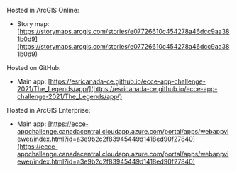 Hosted in ArcGIS Online:

- Story map: [https://storymaps.arcgis.com/stories/e07726610c454278a46dcc9aa381b0d9](https://storymaps.arcgis.com/stories/e07726610c454278a46dcc9aa381b0d9)

Hosted on GitHub:

- Main app: [https://esricanada-ce.github.io/ecce-app-challenge-2021/The_Legends/app/](https://esricanada-ce.github.io/ecce-app-challenge-2021/The_Legends/app/)

Hosted in ArcGIS Enterprise:

- Main app: [https://ecce-appchallenge.canadacentral.cloudapp.azure.com/portal/apps/webappviewer/index.html?id=a3e9b2c2f83945449d1418ed90f27840](https://ecce-appchallenge.canadacentral.cloudapp.azure.com/portal/apps/webappviewer/index.html?id=a3e9b2c2f83945449d1418ed90f27840)
